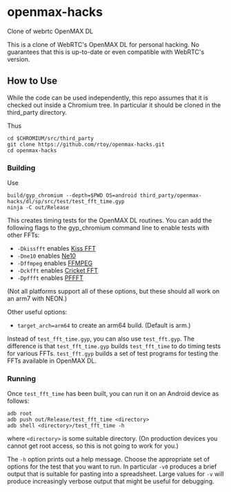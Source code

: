 # openmax-hacks

Clone of webrtc OpenMAX DL

This is a clone of WebRTC's OpenMAX DL for personal hacking.  No
guarantees that this is up-to-date or even compatible with WebRTC's
version.

## How to Use

While the code can be used independently, this repo assumes that it is
checked out inside a Chromium tree. In particular it should be cloned
in the third_party directory.

Thus

```
cd $CHROMIUM/src/third_party
git clone https://github.com/rtoy/openmax-hacks.git
cd openmax-hacks
```

### Building

Use
```
build/gyp_chromium --depth=$PWD OS=android third_party/openmax-hacks/dl/sp/src/test/test_fft_time.gyp
ninja -C out/Release
```

This creates timing tests for the OpenMAX DL routines.  You can add
the following flags to the gyp_chromium command line to enable tests
with other FFTs:

 * `-Dkissfft` enables [Kiss FFT](http://sourceforge.net/projects/kissfft/)
 * `-Dne10` enables [Ne10](https://github.com/projectNe10/Ne10)
 * `-Dffmpeg` enables [FFMPEG](https://www.ffmpeg.org/)
 * `-Dckfft` enables [Cricket FFT](http://www.crickettechnology.com/ckfft)
 * `-Dpffft` enables [PFFFT](https://bitbucket.org/jpommier/pffft/overview)

(Not all platforms support all of these options, but these should all
work on an arm7 with NEON.)

Other useful options:

 * `target_arch=arm64` to create an arm64 build. (Default is arm.)

Instead of `test_fft_time.gyp`, you can also use `test_fft.gyp`.  The
difference is that `test_fft_time.gyp` builds `test_fft_time` to do
timing tests for various FFTs.  `test_fft.gyp` builds a set of test
programs for testing the FFTs available in OpenMAX DL.

### Running

Once `test_fft_time` has been built, you can run it on an Android
device as follows:

```
adb root
adb push out/Release/test_fft_time <directory>
adb shell <directory>/test_fft_time -h
```

where `<directory>` is some suitable directory.  (On production
devices you cannot get root access, so this is not going to work for
you.)

The `-h` option prints out a help message.  Choose the appropriate set
of options for the test that you want to run.  In particular `-v0`
produces a brief output that is suitable for pasting into a
spreadsheet.  Large values for `-v` will produce increasingly verbose
output that might be useful for debugging.

